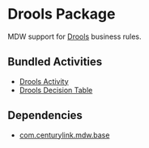 # Drools Package

MDW support for [Drools](https://www.drools.org/) business rules.

## Bundled Activities
  - [Drools Activity](https://centurylinkcloud.github.io/mdw/docs/help/droolsActivities.html)
  - [Drools Decision Table](https://centurylinkcloud.github.io/mdw/docs/help/droolsActivities.html)
  
## Dependencies
  - [com.centurylink.mdw.base](https://github.com/CenturyLinkCloud/mdw/blob/master/mdw-workflow/assets/com/centurylink/mdw/base/readme.md)
  
